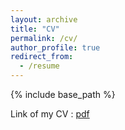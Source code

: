 ```yaml
---
layout: archive
title: "CV"
permalink: /cv/
author_profile: true
redirect_from:
  - /resume
---
```


{% include base_path %}

Link of my CV : [pdf](/files/CV%202018%20DUMONT%20Denis_short.pdf)

<!--- 
Education
======
* B.S. in GitHub, GitHub University, 2012
* M.S. in Jekyll, GitHub University, 2014
* Ph.D in Version Control Theory, GitHub University, 2018 (expected)
====== -->
<!--- 
* Summer 2015: Research Assistant
  * Github University
  * Duties included: Tagging issues
  * Supervisor: Professor Git -->
<!--- 
* Fall 2015: Research Assistant
  * Github University
  * Duties included: Merging pull requests
  * Supervisor: Professor Hubt -->
<!---
Skills
======
* Skill 1
* Skill 2
  * Sub-skill 2.1
  * Sub-skill 2.2
  * Sub-skill 2.3
* Skill 3 -->
<!---
Publications
======
  <ul>{% for post in site.publications %}
    {% include archive-single-cv.html %}
  {% endfor %}</ul> -->
<!---  
Talks
======
  <ul>{% for post in site.talks %}
    {% include archive-single-talk-cv.html %}
  {% endfor %}</ul> -->
<!--- 
Teaching
======
  <ul>{% for post in site.teaching %}
    {% include archive-single-cv.html %}
  {% endfor %}</ul> -->
<!---  
Service and leadership
======
* Currently signed in to 43 different slack teams -->
